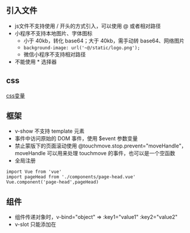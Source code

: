 ## 引入文件
* js文件不支持使用 / 开头的方式引入，可以使用 @ 或者相对路径
* 小程序不支持本地图片、字体图标
	* 小于 40kb，转化 base64；大于 40kb，需手动转 base64、网络图片
	* `background-image: url('~@/static/logo.png');`
	* 微信小程序不支持相对路径
* 不能使用 * 选择器


## css
[css变量](https://uniapp.dcloud.io/frame?id=css%e5%8f%98%e9%87%8f)


## 框架
* v-show 不支持 template 元素
* 事件中访问原始的 DOM 事件，使用 $event 参数变量
* 禁止蒙版下的页面滚动使用 @touchmove.stop.prevent="moveHandle"，moveHandle 可以用来处理 touchmove 的事件，也可以是一个空函数
* 全局注册
```
import Vue from 'vue'
import pageHead from './components/page-head.vue'
Vue.component('page-head',pageHead)
```

## 组件
* 组件传递对象时，v-bind="object" => :key1="value1" :key2="value2"
* v-slot 只能添加在 <template> 上 v-slot === #

## 跨端
```
#ifdef
#ifndef
#endef
APP-PLUS、H5、MAP-WEIXIN
// js json的编译格式
/* */ css scss的编译格式
<!-- --> html的编译格式
```

## 工具
* 默认不需要开启es6转换，但如果使用 wxcomponents wxml 自定义组件，HBuilderX 会自动开启es6转换

## [ts支持](https://uniapp.dcloud.io/frame?id=typescript-%e6%94%af%e6%8c%81)
## [小程序自定义组件](https://uniapp.dcloud.io/frame?id=%e5%b0%8f%e7%a8%8b%e5%ba%8f%e8%87%aa%e5%ae%9a%e4%b9%89%e7%bb%84%e4%bb%b6%e6%94%af%e6%8c%81)
## [wxs](https://uniapp.dcloud.io/frame?id=wxs)
## [renderjs](https://uniapp.dcloud.io/frame?id=renderjs)

## 规范
### css
```
布局(g-) 例如头部，尾部，主体，侧栏等
模块(m-) 较大整体，如登录注册，搜索等
元件(u-) 不可再分个体，例如按钮，input框等
功能(f-) 使用频率较高样式，例如清除浮动
皮肤(s-) 例如文字色，背景色，边框色等
状态(z-) 例如hover，选中等
j- 专门用于js获取节点，勿占用
```

## 优化
* 避免使用大图
* 优化data数据
* 长列表使用ulist
* 左右滑动的长列表推荐新闻模板
* 减少一次性节点数量，延迟setdata
* 减少组件数量、减少节点嵌套层级
* scroll-view尤其注意视图层和逻辑层频繁进行通讯
* canvas里做跟手操作，app端建议使用renderjs，小程序端建议使用web-view组件
* 优化页面切换卡顿
	* 新页面渲染和窗体进入动画抢资源，造成页面切换卡顿、掉帧。建议延时100ms~300ms渲染图片或复杂原生组件，分批进行数据通讯，以减少一次性渲染的节点数量
	* App-nvue和H5，支持页面预载，uni.preloadPage，可以提供更好的使用体验
* 优化背景闪白
	* 将样式写在 App.vue 里
	* app端还可以在pages.json的页面的style里单独配置页面原生背景色，比如在globalStyle->style->app-plus->background下配置全局背景色
* 优化包体积
	* 配置某些编译功能是否开启
	* 开启摇树优化
	* App端不需要地图、蓝牙等这些模块，可以裁剪掉，以缩小发行包体积。在 manifest.json-App模块权限里可以选择